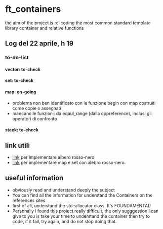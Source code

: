 # ft_containers

the aim of the project is re-coding the most common standard template library container and relative functions

## Log del 22 aprile, h 19
### to-do-list
#### vector: to-check
#### set: to-check
#### map: on-going
- problema non ben identificato con le funzione begin con map costruiti come copie o assegnati
- mancano le funzioni: da eqaul_range (dalla cppreference), inclusi gli operatori di confronto
#### stack: to-check

## link utili
- [link](https://algorithmtutor.com/Data-Structures/Tree/Red-Black-Trees/) per implementare albero rosso-nero
- [link](https://programmer.ink/think/use-a-red-black-tree-to-encapsulate-set-and-map-at-the-same-time.html) per implementare
map e set con alebro rosso-nero.


## useful information
- obviously read and understand deeply the subject
- You can find all the information for understand the Containers on the references sites
- first of all, understand the std::allocator class. It's FOUNDAMENTAL!
- Personally I found this project really difficult, the only sugggestion I can give to you is take your time
to understand the container then try to code, if it fail, try again, and do not stop doing that.
